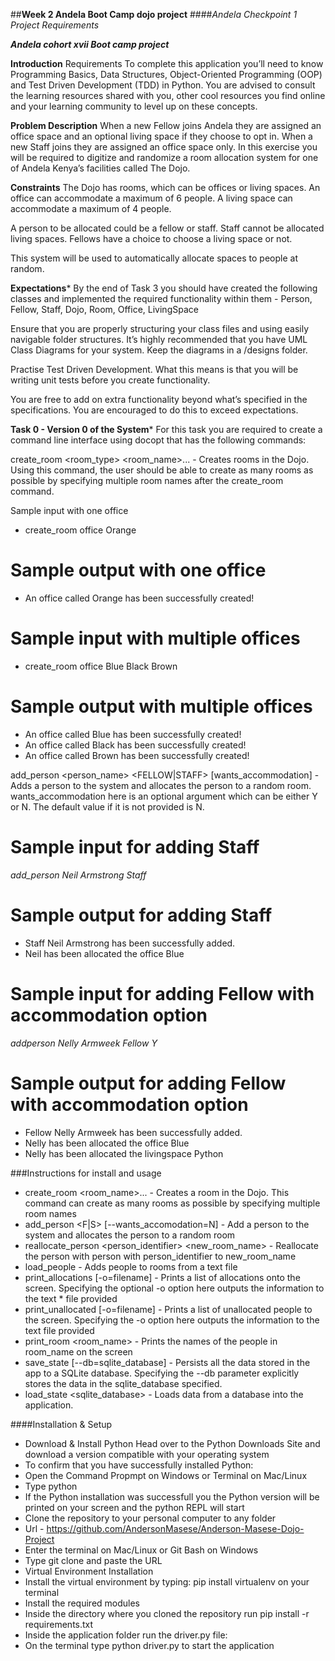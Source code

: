 
##**Week 2 Andela Boot Camp dojo project**
####_Andela Checkpoint 1 Project Requirements_

**_Andela cohort xvii Boot camp project_**




**Introduction**
Requirements
To complete this application you’ll need to know Programming Basics, Data Structures, Object-Oriented Programming (OOP) and Test Driven Development (TDD) in Python. 
You are advised to consult the learning resources shared with you, other cool resources you find online and your learning community to level up on these concepts.

**Problem Description**
When a new Fellow joins Andela they are assigned an office space and an optional living space if they choose to opt in. When a new Staff joins they are assigned an office space only. In this exercise you will be required to digitize and randomize a room allocation system for one of Andela Kenya’s facilities called The Dojo.

**Constraints**
The Dojo has rooms, which can be offices or living spaces. An office can accommodate a maximum of 6 people. A living space can accommodate a maximum of 4 people.

A person to be allocated could be a fellow or staff. Staff cannot be allocated living spaces. Fellows have a choice to choose a living space or not.

This system will be used to automatically allocate spaces to people at random.

**Expectations***
By the end of Task 3 you should have created the following classes and implemented the required functionality within them - Person, Fellow, Staff, Dojo, Room, Office, LivingSpace

Ensure that you are properly structuring your class files and using easily navigable folder structures.
It’s highly recommended that you have UML Class Diagrams for your system. Keep the diagrams in a /designs folder.

Practise Test Driven Development. What this means is that you will be writing unit tests before you create functionality. 

You are free to add on extra functionality beyond what’s specified in the specifications. You are encouraged to do this to exceed expectations.






**Task 0 - Version 0 of the System***
For this task you are required to create a command line interface using docopt that has the following commands:

create_room <room_type> <room_name>... - Creates rooms in the Dojo. 
Using this command, the user should be able to create as many rooms as possible by specifying multiple room names after the create_room command.

 Sample input with one office
* create_room office Orange

# Sample output with one office
* An office called Orange has been successfully created!

# Sample input with multiple offices
* create_room office Blue Black Brown

# Sample output with multiple offices
* An office called Blue has been successfully created!
* An office called Black has been successfully created!
* An office called Brown has been successfully created!

add_person <person_name> <FELLOW|STAFF> [wants_accommodation] - Adds a person to the system and allocates the person to a random room. 
wants_accommodation here is an optional argument which can be either Y or N. The default value if it is not provided is N.

# Sample input for adding Staff
_add_person Neil Armstrong Staff_

# Sample output for adding Staff
* Staff Neil Armstrong has been successfully added.
* Neil has been allocated the office Blue

# Sample input for adding Fellow with accommodation option

_addperson Nelly Armweek Fellow Y_

# Sample output for adding Fellow with accommodation option

* Fellow Nelly Armweek has been successfully added.
* Nelly has been allocated the office Blue
* Nelly has been allocated the livingspace Python




###Instructions for install and usage


* create_room <room_name>... - Creates a room in the Dojo. This command can create as many rooms as possible by specifying multiple room names
* add_person <firstname> <lastname> <F|S> [--wants_accomodation=N] - Add a person to the system and allocates the person to a random room
* reallocate_person <person_identifier> <new_room_name> - Reallocate the person with person with person_identifier to new_room_name
* load_people - Adds people to rooms from a text file
* print_allocations [-o=filename] - Prints a list of allocations onto the screen. Specifying the optional -o option here outputs the information to the text * file provided
* print_unallocated [-o=filename] - Prints a list of unallocated people to the screen. Specifying the -o option here outputs the information to the text file provided
* print_room <room_name> - Prints the names of the people in room_name on the screen
* save_state [--db=sqlite_database] - Persists all the data stored in the app to a SQLite database. Specifying the --db parameter explicitly stores the data in the sqlite_database specified.
* load_state <sqlite_database> - Loads data from a database into the application.

####Installation & Setup

* Download & Install Python
Head over to the Python Downloads Site and download a version compatible with your operating system
* To confirm that you have successfully installed Python:
* Open the Command Propmpt on Windows or Terminal on Mac/Linux
* Type python
* If the Python installation was successfull you the Python version will be printed on your screen and the python REPL will start
* Clone the repository to your personal computer to any folder
* Url - https://github.com/AndersonMasese/Anderson-Masese-Dojo-Project
* Enter the terminal on Mac/Linux or Git Bash on Windows
* Type git clone and paste the URL
* Virtual Environment Installation
* Install the virtual environment by typing: pip install virtualenv on your terminal
* Install the required modules
* Inside the directory where you cloned the repository run pip install -r requirements.txt
* Inside the application folder run the driver.py file:
* On the terminal type python driver.py  to start the application


